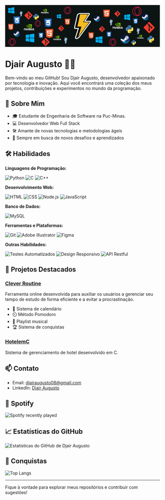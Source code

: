 <img align="center" src="https://github.com/DjairAugusto/DjairAugusto/blob/main/HeaderImg.png?raw=true"/>

# Djair Augusto 👨‍💻

Bem-vindo ao meu GitHub! Sou Djair Augusto, desenvolvedor apaixonado por tecnologia e inovação. Aqui você encontrará uma coleção dos meus projetos, contribuições e experimentos no mundo da programação.

## 🚀 Sobre Mim

- 🎓 Estudante de Engenharia de Software na Puc-Minas.
- 💻 Desenvolvedor Web Full Stack
- 🛠️ Amante de novas tecnologias e metodologias ágeis
- 🎯 Sempre em busca de novos desafios e aprendizados

## 🛠️ Habilidades

**Linguagens de Programação:**

![Python](https://img.shields.io/badge/-Python-3776AB?style=flat-square&logo=python&logoColor=white)
![C](https://img.shields.io/badge/-C-05122A?style=flat&logo=C&logoColor=A8B9CC)
![C++](https://img.shields.io/badge/-C++-05122A?style=flat&logo=C%2B%2B&logoColor=00599C)

**Desenvolvimento Web:**

![HTML](https://img.shields.io/badge/-HTML-05122A?style=flat&logo=html5)
![CSS](https://img.shields.io/badge/-CSS-05122A?style=flat&logo=css3)
![Node.js](https://img.shields.io/badge/-Node.js-05122A?style=flat&logo=node.js)
![JavaScript](https://img.shields.io/badge/-JavaScript-05122A?style=flat&logo=javascript)


**Banco de Dados:**

![MySQL](https://img.shields.io/badge/-MySQL-05122A?style=flat&logo=mysql)

**Ferramentas e Plataformas:**

![Git](https://img.shields.io/badge/-Git-05122A?style=flat&logo=git)
![Adobe Illustrator](https://img.shields.io/badge/-Adobe%20Illustrator-05122A?style=flat&logo=adobe%20illustrator)
![Figma](https://img.shields.io/badge/-Figma-05122A?style=flat&logo=figma)

**Outras Habilidades:**

![Testes Automatizados](https://img.shields.io/badge/-Testes_Automatizados-05122A?style=flat)
![Design Responsivo](https://img.shields.io/badge/-Design_Responsivo-05122A?style=flat)
![API Restful](https://img.shields.io/badge/-API_Restful-05122A?style=flat)

## 🌟 Projetos Destacados

### [Clever Routine](https://github.com/ICEI-PUC-Minas-PMGES-TI/pmg-es-2024-1-ti1-2010100-clever-routine)
Ferramenta online desenvolvida para auxiliar os usuários a gerenciar seu tempo de estudo de forma eficiente e a evitar a procrastinação. 
- 📆 Sistema de calendário
- ⏲️ Método Pomodoro
- 🎵 Playlist musical
- 🏆 Sistema de conquistas

### [HotelemC](https://github.com/DjairAugusto/HotelemC)
Sistema de gerenciamento de hotel desenvolvido em C.

## 📫 Contato

- Email: [djairaugusto08@gmail.com](mailto:djairaugusto08@gmail.com)
- LinkedIn: [Djair Augusto](https://www.linkedin.com/in/djairaugusto)

## 🎵 Spotify

![Spotify recently played](https://spotify-recently-played-readme.vercel.app/api?user=h441mb4ku67lsi00jyqcgd88i&unique=true)

## 📈 Estatísticas do GitHub

![Estatísticas do GitHub de Djair Augusto](https://github-readme-stats.vercel.app/api?username=DjairAugusto&show_icons=true&theme=dark)

## 🏅 Conquistas

![Top Langs](https://github-readme-stats.vercel.app/api/top-langs/?username=DjairAugusto&layout=compact&theme=dark)

---

Fique à vontade para explorar meus repositórios e contribuir com sugestões!

